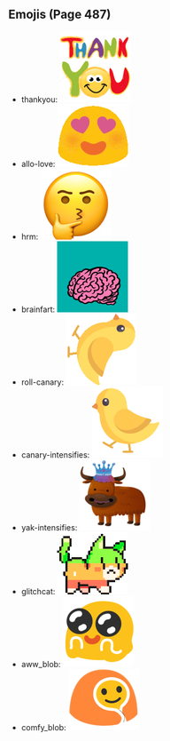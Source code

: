 
## Emojis (Page 487)

* thankyou: ![thankyou](output/thankyou.png)
* allo-love: ![allo-love](output/allo-love.gif)
* hrm: ![hrm](output/hrm.png)
* brainfart: ![brainfart](output/brainfart.gif)
* roll-canary: ![roll-canary](output/roll-canary.gif)
* canary-intensifies: ![canary-intensifies](output/canary-intensifies.gif)
* yak-intensifies: ![yak-intensifies](output/yak-intensifies.gif)
* glitchcat: ![glitchcat](output/glitchcat.gif)
* aww_blob: ![aww_blob](output/aww_blob.png)
* comfy_blob: ![comfy_blob](output/comfy_blob.png)
